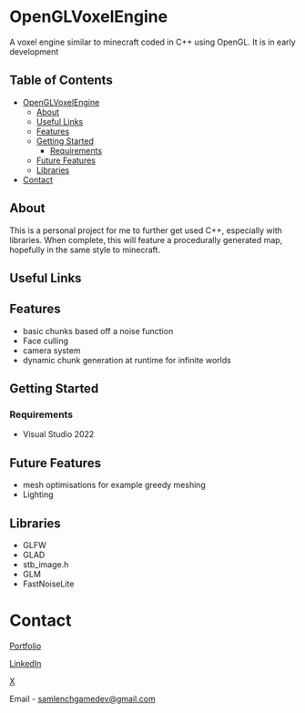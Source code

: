 # OpenGLVoxelEngine
A voxel engine similar to minecraft coded in C++ using OpenGL. It is in early development
## Table of Contents
- [OpenGLVoxelEngine](#openglvoxelengine)
  * [About](#about)
  * [Useful Links](#useful-links)
  * [Features](#features)
  * [Getting Started](#getting-started)
    + [Requirements](#requirements)
  * [Future Features](#future-features)
  * [Libraries](#libraries)
- [Contact](#contact)

## About
This is a personal project for me to further get used C++, especially with libraries. When complete, this will feature a procedurally generated map, hopefully in the same style to minecraft.
## Useful Links

## Features
 - basic chunks based off a noise function
 - Face culling
 - camera system
 - dynamic chunk generation at runtime for infinite worlds

## Getting Started

### Requirements

 - Visual Studio 2022

## Future Features
 - mesh optimisations for example greedy meshing
 - Lighting

## Libraries
 - GLFW
 - GLAD
 - stb_image.h
 - GLM
 - FastNoiseLite

# Contact
[Portfolio](https://lenchsam.com)

[LinkedIn](https://www.linkedin.com/in/sam-lench-8586b6279/)

[X](https://x.com/SamLenchGameDev)

Email - samlenchgamedev@gmail.com

